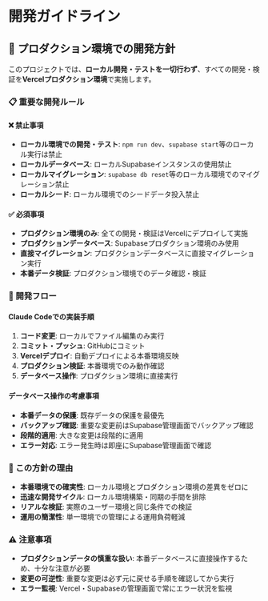 # 開発ガイドライン

## 🚀 プロダクション環境での開発方針

このプロジェクトでは、**ローカル開発・テストを一切行わず**、すべての開発・検証を**Vercelプロダクション環境**で実施します。

### 📋 重要な開発ルール

#### ❌ 禁止事項
- **ローカル環境での開発・テスト**: `npm run dev`、`supabase start`等のローカル実行は禁止
- **ローカルデータベース**: ローカルSupabaseインスタンスの使用禁止
- **ローカルマイグレーション**: `supabase db reset`等のローカル環境でのマイグレーション禁止
- **ローカルシード**: ローカル環境でのシードデータ投入禁止

#### ✅ 必須事項
- **プロダクション環境のみ**: 全ての開発・検証はVercelにデプロイして実施
- **プロダクションデータベース**: Supabaseプロダクション環境のみ使用
- **直接マイグレーション**: プロダクションデータベースに直接マイグレーション実行
- **本番データ検証**: プロダクション環境でのデータ確認・検証

### 🔧 開発フロー

#### Claude Codeでの実装手順
1. **コード変更**: ローカルでファイル編集のみ実行
2. **コミット・プッシュ**: GitHubにコミット
3. **Vercelデプロイ**: 自動デプロイによる本番環境反映
4. **プロダクション検証**: 本番環境でのみ動作確認
5. **データベース操作**: プロダクション環境に直接実行

#### データベース操作の考慮事項
- **本番データの保護**: 既存データの保護を最優先
- **バックアップ確認**: 重要な変更前はSupabase管理画面でバックアップ確認
- **段階的適用**: 大きな変更は段階的に適用
- **エラー対応**: エラー発生時は即座にSupabase管理画面で確認

### 🎯 この方針の理由
- **本番環境での確実性**: ローカル環境とプロダクション環境の差異をゼロに
- **迅速な開発サイクル**: ローカル環境構築・同期の手間を排除
- **リアルな検証**: 実際のユーザー環境と同じ条件での検証
- **運用の簡潔性**: 単一環境での管理による運用負荷軽減

### ⚠️ 注意事項
- **プロダクションデータの慎重な扱い**: 本番データベースに直接操作するため、十分な注意が必要
- **変更の可逆性**: 重要な変更は必ず元に戻せる手順を確認してから実行
- **エラー監視**: Vercel・Supabaseの管理画面で常にエラー状況を監視